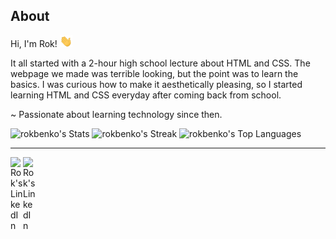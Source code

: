 ## About

Hi, I'm Rok! <img src = "./wave.gif" width="20" />

It all started with a 2-hour high school lecture about HTML and CSS. The webpage we made was terrible looking, but the point was to learn the basics. I was curious how to make it aesthetically pleasing, so I started learning HTML and CSS everyday after coming back from school.

~ Passionate about learning technology since then.

![rokbenko's Stats](https://github-readme-stats.vercel.app/api?username=rokbenko&theme=dark&show_icons=true&hide_border=true&count_private=true)
![rokbenko's Streak](https://github-readme-streak-stats.herokuapp.com/?user=rokbenko&theme=dark&hide_border=true)
![rokbenko's Top Languages](https://github-readme-stats.vercel.app/api/top-langs/?username=rokbenko&theme=dark&show_icons=true&hide_border=true&layout=compact)

---

<a href="https://stackoverflow.com/users/10347145/rok-benko?tab=profile">
  <img align="left" alt="Rok's LinkedIn" width="20px" src="https://simpleicons.now.sh/stackoverflow/495f7e" />
</a>

<a href="https://www.linkedin.com/in/rokbenko/">
  <img align="left" alt="Rok's LinkedIn" width="20px" src="https://simpleicons.now.sh/linkedin/495f7e" />
</a>
